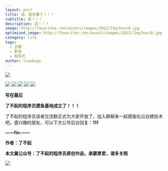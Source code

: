 ```yaml
---
layout: post
title: 混，就完事了！！！
subtitle: 混！！！
description: 混！！！
image: http://favorites.ren/assets/images/2022/lbq/hun/0.jpg
optimized_image: http://favorites.ren/assets/images/2022/lbq/hun/0.jpg
category: life
tags:
  - 日报
  - 职场
  - 程序员
author: liaobuqi
---
```

![](http://favorites.ren/assets/images/2021/cartoon/bianbie/640.jpeg)


![](http://favorites.ren/assets/images/2022/lbq/hun/640.jpeg)
![](http://favorites.ren/assets/images/2022/lbq/hun/640-1.jpeg)
![](http://favorites.ren/assets/images/2022/lbq/hun/640-2.jpeg)
![](http://favorites.ren/assets/images/2022/lbq/hun/640-3.jpeg)
![](http://favorites.ren/assets/images/2022/lbq/hun/640-4.jpeg)

**写在最后**

**了不起的程序员摸鱼基地成立了！！！**

了不起的程序员读者交流群正式为大家开放了，加入群聊来一起摸鱼吃瓜白嫖技术吧。感兴趣的朋友，可以下方公号后台回复：**111**

**——fin.——**

**作者：了不起**

**本文属公众号：了不起的程序员原创作品，承蒙厚爱，请多关照**

![](http://favorites.ren/assets/images/2021/lbq/tuodan/640.gif)
